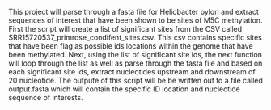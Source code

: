 This project will parse through a fasta file for Heliobacter pylori and extract sequences of interest that have been shown to be sites of M5C methylation. 
  First the script will create a list of significant sites from the CSV called SRR15720537_primrose_condifent_sites.csv. This csv contains specific sites that have been flag as possible ids locations within the genome that have been methylated. 
  Next, using the list of significant site ids, the next function will loop through the list as well as parse through the fasta file and based on each significant site ids, extract nucleotides upstream and downstream of 20 nucleotide. 
  The outpute of this script will be be written out to a file called output.fasta which will contain the specific ID location and nucleotide sequence of interests.  
